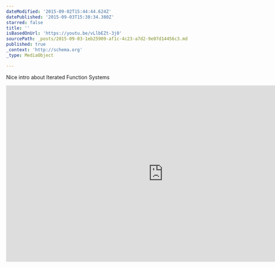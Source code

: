 ```yaml
---
dateModified: '2015-09-02T15:44:44.624Z'
datePublished: '2015-09-03T15:38:34.380Z'
starred: false
title: ''
isBasedOnUrl: 'https://youtu.be/vLlbEZt-3j0'
sourcePath: _posts/2015-09-03-1eb25909-af1c-4c23-a7d2-9e07d14456c3.md
published: true
_context: 'http://schema.org'
_type: MediaObject

---
```

Nice intro about Iterated Function Systems

<iframe src="https://cdn.embedly.com/widgets/media.html?src=https%3A%2F%2Fwww.youtube.com%2Fembed%2FvLlbEZt-3j0%3Ffeature%3Doembed&amp;url=https%3A%2F%2Fwww.youtube.com%2Fwatch%3Fv%3DvLlbEZt-3j0%26feature%3Dyoutu.be&amp;image=https%3A%2F%2Fi.ytimg.com%2Fvi%2FvLlbEZt-3j0%2Fhqdefault.jpg&amp;key=b7d04c9b404c499eba89ee7072e1c4f7&amp;type=text%2Fhtml&amp;schema=youtube" width="854" height="480" scrolling="no" frameborder="0" allowfullscreen="allowfullscreen" style=""></iframe>